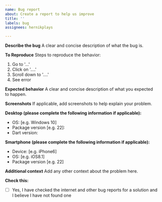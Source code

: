 ```yaml
---
name: Bug report
about: Create a report to help us improve
title: ''
labels: bug
assignees: hernikplays

---
```


**Describe the bug**
A clear and concise description of what the bug is.

**To Reproduce**
Steps to reproduce the behavior:
1. Go to '...'
2. Click on '....'
3. Scroll down to '....'
4. See error

**Expected behavior**
A clear and concise description of what you expected to happen.

**Screenshots**
If applicable, add screenshots to help explain your problem.

**Desktop (please complete the following information if applicable):**
 - OS: [e.g. Windows 10]
 - Package version [e.g. 22]:
- Dart version:

**Smartphone (please complete the following information if applicable):**
 - Device: [e.g. iPhone6]
 - OS: [e.g. iOS8.1]
 - Package version [e.g. 22]

**Additional context**
Add any other context about the problem here.

**Check this:**
- [ ] Yes, I have checked the internet and other bug reports for a solution and I believe I have not found one
